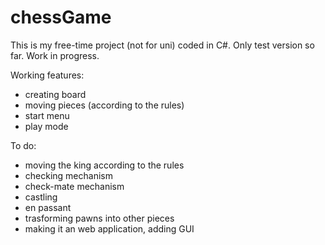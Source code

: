 # chessGame
This is my free-time project (not for uni) coded in C#.
Only test version so far. Work in progress.

Working features:
- creating board
- moving pieces (according to the rules)
- start menu
- play mode

To do:
- moving the king according to the rules
- checking mechanism
- check-mate mechanism
- castling
- en passant
- trasforming pawns into other pieces
- making it an web application, adding GUI
